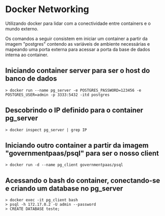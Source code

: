 # Docker Networking
Utilizando docker para lidar com a conectividade entre containers e o mundo externo.

Os comandos a seguir consistem em iniciar um container a partir da imagem "postgres" contendo as variáveis de ambiente necessárias e mapeando uma porta externa para acessar a porta da base de dados interna ao container.

## Iniciando container server para ser o host do banco de dados
```shell
> docker run --name pg_server -e POSTGRES_PASSWORD=123456 -e POSTGRES_USER=admin -p 3333:5432 -itd postgres
```

## Descobrindo o IP definido para o container pg_server
```shell
> docker inspect pg_server | grep IP
```

## Iniciando outro container a partir da imagem "governmentpaas/psql" para ser o nosso client
```shell
> docker run -d --name pg_client governmentpaas/psql
```

## Acessando o bash do container, conectando-se e criando um database no pg_server
```shell
> docker exec -it pg_client bash
> psql -h 172.17.0.2 -U admin --password
> CREATE DATABASE teste;
```